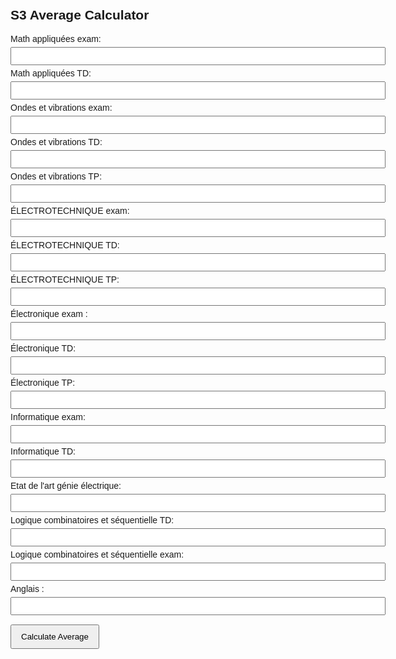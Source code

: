 <!DOCTYPE html>
<html lang="en">
<head>
  <meta charset="UTF-8" />
  <meta name="viewport" content="width=device-width, initial-scale=1.0"/>
  <title>S3 Average Calculator</title>
  <style>
    body { font-family: Arial; max-width: 600px; margin: auto; padding: 20px; }
    input { margin: 5px 0; padding: 5px; width: 100%; }
    button { padding: 10px 15px; margin-top: 10px; }
    .result { margin-top: 20px; font-size: 1.2em; font-weight: bold; }
  </style>
</head>
<body>
  <h2>S3 Average Calculator</h2>
  <form id="notesForm">
    <label>Math appliquées exam:</label><input type="number" step="0.01" id="a" required />
    <label>Math appliquées TD:</label><input type="number" step="0.01" id="b" required />
    <label>Ondes et vibrations  exam:</label><input type="number" step="0.01" id="c" required />
    <label>Ondes et vibrations TD:</label><input type="number" step="0.01" id="d" required />
    <label>Ondes et vibrations TP:</label><input type="number" step="0.01" id="e" required />
    <label>ÉLECTROTECHNIQUE exam:</label><input type="number" step="0.01" id="f" required />
    <label>ÉLECTROTECHNIQUE TD:</label><input type="number" step="0.01" id="g" required />
    <label>ÉLECTROTECHNIQUE TP:</label><input type="number" step="0.01" id="h" required />
    <label>Électronique exam :</label><input type="number" step="0.01" id="i" required />
    <label>Électronique TD:</label><input type="number" step="0.01" id="j" required />
    <label>Électronique TP:</label><input type="number" step="0.01" id="k" required />
    <label>Informatique exam:</label><input type="number" step="0.01" id="l" required />
    <label>Informatique TD:</label><input type="number" step="0.01" id="m" required />
    <label>Etat de l'art génie électrique:</label><input type="number" step="0.01" id="n" required />
    <label>Logique combinatoires et séquentielle  TD:</label><input type="number" step="0.01" id="o" required />
    <label>Logique combinatoires et séquentielle  exam:</label><input type="number" step="0.01" id="p" required />
      <label>Anglais :</label><input type="number" step="0.01" id="q" required />
    <button type="submit">Calculate Average</button>
  </form>
  <div class="result" id="result"></div>

  <script>
    const myInput = document.getElementById('a');
    myInput.addEventListener('input', (event) => {
      console.log('Input value changed:', event.target.value);
      // Perform actions based on the new value
    });
    document.getElementById("notesForm").onsubmit = function(e) {
      e.preventDefault();
      const v = id => parseFloat(document.getElementById(id).value) || 0;
      const moyenne = (
        ((v("a")*0.6 + v("b")*0.4)*3 +
         (v("c")*0.6 + v("d")*0.2 + v("e")*0.2)*3 +
         (v("f")*0.6 + v("g")*0.4)*2  + 
         (v("i")*0.6 + v("j")*0.4 )*2 +
         (v("l")*0.6 + v("m")*0.4)*2  +
         (v("p")*0.6 + v("o")*0.4)*3  +
         v("q") + v("n") + v("h") + v("k")
        ) / 19
      ).toFixed(2);
      document.getElementById("result").innerText = "Your  average is: " + moyenne;
    };
  </script>
</body>
</html>
